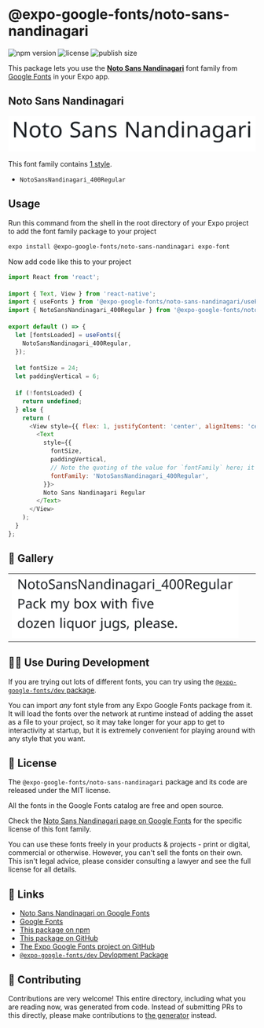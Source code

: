 # @expo-google-fonts/noto-sans-nandinagari

![npm version](https://flat.badgen.net/npm/v/@expo-google-fonts/noto-sans-nandinagari)
![license](https://flat.badgen.net/github/license/expo/google-fonts)
![publish size](https://flat.badgen.net/packagephobia/install/@expo-google-fonts/noto-sans-nandinagari)

This package lets you use the [**Noto Sans Nandinagari**](https://fonts.google.com/specimen/Noto+Sans+Nandinagari) font family from [Google Fonts](https://fonts.google.com/) in your Expo app.

## Noto Sans Nandinagari

![Noto Sans Nandinagari](./font-family.png)

This font family contains [1 style](#-gallery).

- `NotoSansNandinagari_400Regular`

## Usage

Run this command from the shell in the root directory of your Expo project to add the font family package to your project
```sh
expo install @expo-google-fonts/noto-sans-nandinagari expo-font
```

Now add code like this to your project
```js
import React from 'react';

import { Text, View } from 'react-native';
import { useFonts } from '@expo-google-fonts/noto-sans-nandinagari/useFonts';
import { NotoSansNandinagari_400Regular } from '@expo-google-fonts/noto-sans-nandinagari/400Regular';

export default () => {
  let [fontsLoaded] = useFonts({
    NotoSansNandinagari_400Regular,
  });

  let fontSize = 24;
  let paddingVertical = 6;

  if (!fontsLoaded) {
    return undefined;
  } else {
    return (
      <View style={{ flex: 1, justifyContent: 'center', alignItems: 'center' }}>
        <Text
          style={{
            fontSize,
            paddingVertical,
            // Note the quoting of the value for `fontFamily` here; it expects a string!
            fontFamily: 'NotoSansNandinagari_400Regular',
          }}>
          Noto Sans Nandinagari Regular
        </Text>
      </View>
    );
  }
};

```

## 🔡 Gallery


||||
|-|-|-|
|![NotoSansNandinagari_400Regular](.//400Regular/NotoSansNandinagari_400Regular.ttf.png)||||


## 👩‍💻 Use During Development

If you are trying out lots of different fonts, you can try using the [`@expo-google-fonts/dev` package](https://github.com/expo/google-fonts/tree/master/font-packages/dev#readme).

You can import *any* font style from any Expo Google Fonts package from it. It will load the fonts
over the network at runtime instead of adding the asset as a file to your project, so it may take longer
for your app to get to interactivity at startup, but it is extremely convenient
for playing around with any style that you want.

## 📖 License

The `@expo-google-fonts/noto-sans-nandinagari` package and its code are released under the MIT license.

All the fonts in the Google Fonts catalog are free and open source.

Check the [Noto Sans Nandinagari page on Google Fonts](https://fonts.google.com/specimen/Noto+Sans+Nandinagari) for the specific license of this font family.

You can use these fonts freely in your products & projects - print or digital, commercial or otherwise. However, you can't sell the fonts on their own. This isn't legal advice, please consider consulting a lawyer and see the full license for all details.

## 🔗 Links

- [Noto Sans Nandinagari on Google Fonts](https://fonts.google.com/specimen/Noto+Sans+Nandinagari)
- [Google Fonts](https://fonts.google.com/)
- [This package on npm](https://www.npmjs.com/package/@expo-google-fonts/noto-sans-nandinagari)
- [This package on GitHub](https://github.com/expo/google-fonts/tree/master/font-packages/noto-sans-nandinagari)
- [The Expo Google Fonts project on GitHub](https://github.com/expo/google-fonts)
- [`@expo-google-fonts/dev` Devlopment Package](https://github.com/expo/google-fonts/tree/master/font-packages/dev)

## 🤝 Contributing

Contributions are very welcome! This entire directory, including what you are reading now, was generated from code. Instead of submitting PRs to this directly, please make contributions to [the generator](https://github.com/expo/google-fonts/tree/master/packages/generator) instead.
